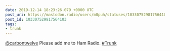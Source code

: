 ```yaml
---
date: 2019-12-14 18:23:26.079 +0000 UTC
post_uri: https://mastodon.radio/users/m0puh/statuses/103307529817564103
post_id: 103307529817564103
tags:
- trunk
---
```

[@carbontwelve](https://phpc.social/@carbontwelve) Please add me to Ham Radio. [#Trunk](https://mastodon.radio/tags/Trunk)


